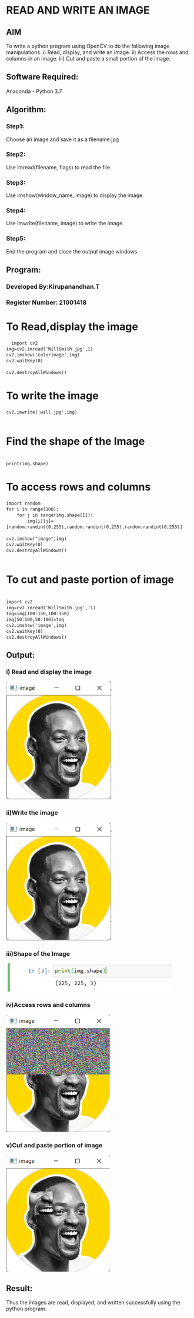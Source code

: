 # READ AND WRITE AN IMAGE
## AIM
To write a python program using OpenCV to do the following image manipulations.
i) Read, display, and write an image.
ii) Access the rows and columns in an image.
iii) Cut and paste a small portion of the image.

## Software Required:
Anaconda - Python 3.7
## Algorithm:
### Step1:
Choose an image and save it as a filename.jpg
### Step2:
Use imread(filename, flags) to read the file.
### Step3:
Use imshow(window_name, image) to display the image.
### Step4:
Use imwrite(filename, image) to write the image.
### Step5:
End the program and close the output image windows.
## Program:
### Developed By:Kirupanandhan.T
### Register Number: 21001418
 # To Read,display the image
```
  import cv2
img=cv2.imread('WillSmith.jpg',1)
cv2.imshow('colorimage',img)
cv2.waitKey(0)

cv2.destroyAllWindows()

```
 # To write the image
```
cv2.imwrite('will.jpg',img)


```
 # Find the shape of the Image
```

print(img.shape)

```
# To access rows and columns
```
import random
for i in range(100):
    for j in range(img.shape[1]):
        img[i][j]=[random.randint(0,255),random.randint(0,255),random.randint(0,255)]

cv2.imshow("image",img)
cv2.waitKey(0)
cv2.destroyAllWindows()


```
# To cut and paste portion of image
```

import cv2
img=cv2.imread('WillSmith.jpg',-1)
tag=img[100:150,100:150]
img[50:100,50:100]=tag
cv2.imshow('image',img)
cv2.waitKey(0)
cv2.destroyAllWindows()

```

## Output:

### i) Read and display the image

![](./op1.png)
<br>

### ii)Write the image

![o](./op1.png)
<br>

### iii)Shape of the Image

![o](./opshape.png)
<br>

### iv)Access rows and columns
![o](./op2.png)
<br>

### v)Cut and paste portion of image
![o](op3.png)
<br>

## Result:
Thus the images are read, displayed, and written successfully using the python program.


